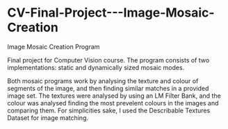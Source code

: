 # CV-Final-Project---Image-Mosaic-Creation
Image Mosaic Creation Program

Final project for Computer Vision course. The program consists of two implementations: static and dynamically sized mosaic modes. 

Both mosaic programs work by analysing the texture and colour of segments of the image, and then finding similar matches in a provided image set. The textures were analysed by using an LM Filter Bank, and the colour was analysed finding the most prevelent colours in the images and comparing them. For simplicities sake, I used the Describable Textures Dataset for image matching. 


